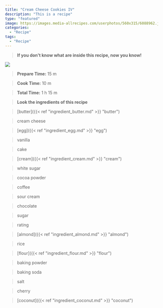 ```yaml
---
title: "Cream Cheese Cookies IV"
description: "This is a recipe"
type: "featured"
image: https://images.media-allrecipes.com/userphotos/560x315/6088962.jpg
categories: 
  - "Recipe"
tags: 
  - "Recipe"
---
```



>**If you don't know what are inside this recipe, now you know!**

![](../images/Recipes-Banner.jpg)
> **Prepare Time:** 15 m


> **Cook Time:** 10 m


> **Total Time:** 1 h 15 m

> **Look the ingredients of this recipe**

> [butter]({{< ref "ingredient_butter.md" >}} "butter")

> cream cheese

> [egg]({{< ref "ingredient_egg.md" >}} "egg")

> vanilla

> cake

> [cream]({{< ref "ingredient_cream.md" >}} "cream")

> white sugar

> cocoa powder

> coffee

> sour cream

> chocolate

> sugar

> rating

> [almond]({{< ref "ingredient_almond.md" >}} "almond")

> rice

> [flour]({{< ref "ingredient_flour.md" >}} "flour")

> baking powder

> baking soda

> salt

> cherry

> [coconut]({{< ref "ingredient_coconut.md" >}} "coconut")

